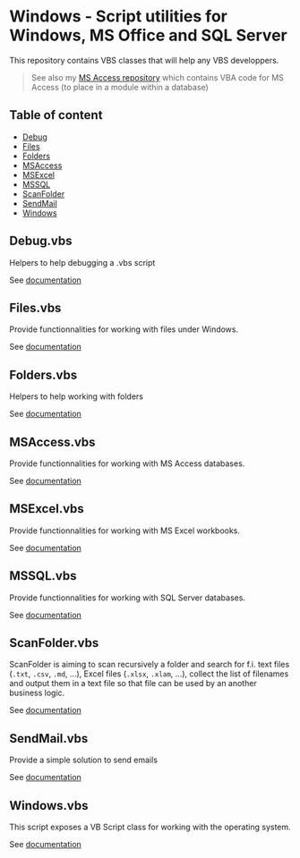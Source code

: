 # Windows - Script utilities for Windows, MS Office and SQL Server

This repository contains VBS classes that will help any VBS developpers.

> See also my [MS Access repository](https://github.com/cavo789/ms_access) which contains VBA code for MS Access (to place in a module within a database)

## Table of content

- [Debug](#debug)
- [Files](#files)
- [Folders](#folders)
- [MSAccess](#msaccess)
- [MSExcel](#msexcel)
- [MSSQL](#mssql)
- [ScanFolder](#scanfolder)
- [SendMail](#sendmail)
- [Windows](#windows)

## Debug.vbs

Helpers to help debugging a .vbs script

See [documentation](https://github.com/cavo789/vbs_scripts/blob/master/src/classes/Debug.md)

## Files.vbs

Provide functionnalities for working with files under Windows.

See [documentation](https://github.com/cavo789/vbs_scripts/blob/master/src/classes/Files.md)

## Folders.vbs

Helpers to help working with folders

See [documentation](https://github.com/cavo789/vbs_scripts/blob/master/src/classes/Folders.md)

## MSAccess.vbs

Provide functionnalities for working with MS Access databases.

See [documentation](https://github.com/cavo789/vbs_scripts/blob/master/src/classes/MSAccess.md)

## MSExcel.vbs

Provide functionnalities for working with MS Excel workbooks.

See [documentation](https://github.com/cavo789/vbs_scripts/blob/master/src/classes/MSExcel.md)

## MSSQL.vbs

Provide functionnalities for working with SQL Server databases.

See [documentation](https://github.com/cavo789/vbs_scripts/blob/master/src/classes/MSSQL.md)

## ScanFolder.vbs

ScanFolder is aiming to scan recursively a folder and search for f.i. text files (`.txt`, `.csv`, `.md`, ...), Excel files (`.xlsx`, `.xlam`, ...), collect the list of filenames and output them in a text file so that file can be used by an another business logic.

See [documentation](https://github.com/cavo789/vbs_scripts/blob/master/src/classes/ScanFolder.md)

## SendMail.vbs

Provide a simple solution to send emails

See [documentation](https://github.com/cavo789/vbs_scripts/blob/master/src/classes/SendMail.md)

## Windows.vbs

This script exposes a VB Script class for working with the operating system.

See [documentation](https://github.com/cavo789/vbs_scripts/blob/master/src/classes/Windows.md)
